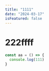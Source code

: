 ```yaml
---
title: "1111"
date: "2024-03-17"
isFeatured: false
---
```

# 222ffff

```js
const aa = () => {
  console.log(111)
}
```

